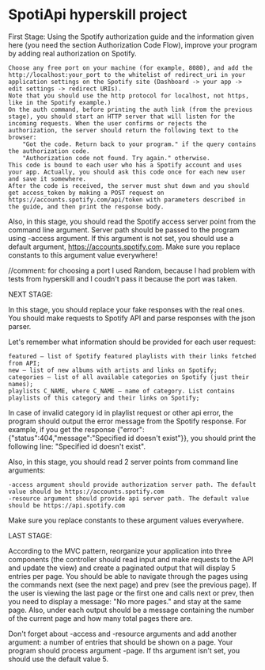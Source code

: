 # SpotiApi hyperskill project
First Stage:
Using the Spotify authorization guide and the information given here (you need the section Authorization Code Flow), improve your program by adding real authorization on Spotify.

    Choose any free port on your machine (for example, 8080), and add the http://localhost:your_port to the whitelist of redirect_uri in your application settings on the Spotify site (Dashboard -> your app -> edit settings -> redirect URIs).
    Note that you should use the http protocol for localhost, not https, like in the Spotify example.)
    On the auth command, before printing the auth link (from the previous stage), you should start an HTTP server that will listen for the incoming requests. When the user confirms or rejects the authorization, the server should return the following text to the browser:
        "Got the code. Return back to your program." if the query contains the authorization code.
        "Authorization code not found. Try again." otherwise.
    This code is bound to each user who has a Spotify account and uses your app. Actually, you should ask this code once for each new user and save it somewhere.
    After the code is received, the server must shut down and you should get access_token by making a POST request on https://accounts.spotify.com/api/token with parameters described in the guide, and then print the response body.

Also, in this stage, you should read the Spotify access server point from the command line argument. Server path should be passed to the program using -access argument. If this argument is not set, you should use a default argument, https://accounts.spotify.com. Make sure you replace constants to this argument value everywhere!


//comment: for choosing a port I used Random, because I had problem with tests from hyperskill and I coudn't pass it because the port was taken.

NEXT STAGE:

In this stage, you should replace your fake responses with the real ones. You should make requests to Spotify API and parse responses with the json parser.

Let's remember what information should be provided for each user request:

    featured — list of Spotify featured playlists with their links fetched from API;
    new — list of new albums with artists and links on Spotify;
    categories — list of all available categories on Spotify (just their names);
    playlists C_NAME, where C_NAME — name of category. List contains playlists of this category and their links on Spotify;

In case of invalid category id in playlist request or other api error, the program should output the error message from the Spotify response. For example, if you get the response {"error":{"status":404,"message":"Specified id doesn't exist"}}, you should print the following line: "Specified id doesn't exist".

Also, in this stage, you should read 2 server points from command line arguments:

    -access argument should provide authorization server path. The default value should be https://accounts.spotify.com
    -resource argument should provide api server path. The default value should be https://api.spotify.com

Make sure you replace constants to these argument values everywhere.

LAST STAGE:


According to the MVC pattern, reorganize your application into three components (the controller should read input and make requests to the API and update the view) and create a paginated output that will display 5 entries per page. You should be able to navigate through the pages using the commands next (see the next page) and prev (see the previous page). If the user is viewing the last page or the first one and calls next or prev, then you need to display a message: "No more pages." and stay at the same page. Also, under each output should be a message containing the number of the current page and how many total pages there are.

Don't forget about -access and -resource arguments and add another argument: a number of entries that should be shown on a page. Your program should process argument -page. If ths argument isn't set, you should use the default value 5.
